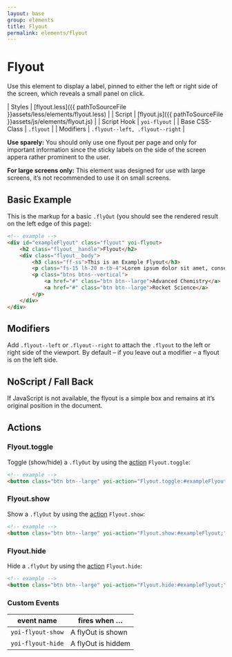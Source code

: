 ```yaml
---
layout: base
group: elements
title: Flyout
permalink: elements/flyout
---
```


# Flyout

<p class="intro">Use this element to display a label, pinned to either the left or right side of the screen, which reveals a small panel on click.</p>

| Styles         | [flyout.less]({{ pathToSourceFile }}assets/less/elements/flyout.less) |
| Script         | [flyout.js]({{ pathToSourceFile }}assets/js/elements/flyout.js)       |
| Script Hook    | `yoi-flyout`                                                          |
| Base CSS-Class | `.flyout`                                                             |
| Modifiers      | `.flyout--left, .flyout--right`                                       |

<p class="hint hint--error"><b>Use sparely:</b> You should only use one flyout per page and only for important information since the sticky labels on the side of the screen appera rather prominent to the user.</p>
<p class="hint hint--attention"><b>For large screens only:</b> This element was designed for use with large screens, it’s not recommended to use it on small screens.</p>

## Basic Example

This is the markup for a basic `.flyOut` (you should see the rendered result on the left edge of this page):

```html
<!-- example -->
<div id="exampleFlyout" class="flyout" yoi-flyout>
    <h2 class="flyout__handle">Flyout</h2>
    <div class="flyout__body">
        <h3 class="ff-ss">This is an Example Flyout</h3>
        <p class="fs-15 lh-20 m-tb-4">Lorem ipsum dolor sit amet, consectetur adipisicing elit, sed do eiusmod tempor incididunt ut labore et dolore magna.</p>
        <p class="btns btns--vertical">
            <a href="#" class="btn btn--large">Advanced Chemistry</a>
            <a href="#" class="btn btn--large">Rocket Science</a>
        </p>
    </div>
</div>
```

## Modifiers

Add `.flyout--left` or `.flyout--right` to attach the `.flyout` to the left or right side of the viewport. By default – if you leave out a modifier – a flyout is on the left side.

## NoScript / Fall Back

If JavaScript is not available, the flyout is a simple box and remains at it’s original position in the document.

## Actions

### Flyout.toggle

Toggle (show/hide) a `.flyOut` by using the [action](actions/) `Flyout.toggle`:

```html
<!-- example -->
<button class="btn btn--large" yoi-action="Flyout.toggle:#exampleFlyout;">Toggle the FlyOut</button>
```

### Flyout.show

Show a `.flyOut` by using the [action](actions/) `Flyout.show`:

```html
<!-- example -->
<button class="btn btn--large" yoi-action="Flyout.show:#exampleFlyout;">Show the FlyOut</button>
```

### Flyout.hide

Hide a `.flyOut` by using the [action](actions/) `Flyout.hide`:

```html
<!-- example -->
<button class="btn btn--large" yoi-action="Flyout.hide:#exampleFlyout;">Hide the FlyOut</button>
```

### Custom Events

| event name        | fires when …       |
| ----------------- | ------------------ |
| `yoi-flyout-show` | A flyOut is shown  |
| `yoi-flyout-hide` | A flyOut is hiddem |